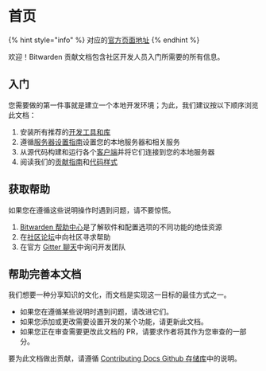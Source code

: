 # 首页

{% hint style="info" %}
对应的[官方页面地址](https://contributing.bitwarden.com/)
{% endhint %}

欢迎！Bitwarden 贡献文档包含社区开发人员入门所需要的所有信息。

## 入门 <a href="#getting-started" id="getting-started"></a>

您需要做的第一件事就是建立一个本地开发环境；为此，我们建议按以下顺序浏览此文档：

1. 安装所有推荐的[开发工具和库](getting-started/tools.md)
2. 遵循[服务器设置指南](getting-started/server/guide.md)设置您的本地服务器和相关服务
3. 从源代码构建和运行各个[客户端](getting-started/clients/)并将它们连接到您的本地服务器
4. 阅读我们的[贡献指南](contributing/contributing.md)和[代码样式](code-style/)

## 获取帮助 <a href="#help" id="help"></a>

如果您在遵循这些说明操作时遇到问题，请不要惊慌。

1. [Bitwarden 帮助中心](https://help.ppgg.in/)是了解软件和配置选项的不同功能的绝佳资源
2. 在[社区论坛](https://community.bitwarden.com/)中向社区寻求帮助
3. 在官方 [Gitter 聊天](https://gitter.im/bitwarden/Lobby)中询问开发团队

## 帮助完善本文档 <a href="#help-make-this-documentation-better" id="help-make-this-documentation-better"></a>

我们想要一种分享知识的文化，而文档是实现这一目标的最佳方式之一。

* 如果您在遵循某些说明时遇到问题，请改进它们。
* 如果您添加或更改需要设置开发的某个功能，请更新此文档。
* 如果您正在审查需要更改此文档的 PR，请要求作者将其作为您审查的一部分。

要为此文档做出贡献，请遵循 [Contributing Docs Github 存储库](https://github.com/bitwarden/contributing-docs/)中的说明。
